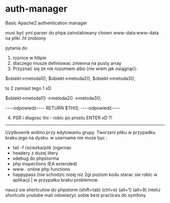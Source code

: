 # auth-manager
Basic Apache2 authentication manager

musi być yml parser do phpa zainstalowany
chown www-data:www-data na pliki .ht zrobiony

pytania do 

1. roznice w httpie
2. dlaczego musze definiowac zmienna na pusty array
3. Przyznać się że nie rozumiem albo (nie wiem jak osiągnąć):

  $obiekt->metoda1();
  $obiekt->metoda2();
  $obiekt->metoda3();
  
  to 2 zamiast tego 1 xD
  
  $obiekt->metoda1()
         ->metoda2()
         ->metoda3();
         
   ----odpowiedz---- RETURN $THIS; ----odpowiedz----
         
4. PSR i dlugosc lini - robic po prostu ENTER xD ?!

------------------------------------------

Uzytkownik widmo przy edytowaniu grupy.
Tworzeni pliku w przypadku braku jego na dysku.
w username nie moze byc :

- tail -f /sciezka/plik (ogarnac 
- headery z duzej litery
- xdebug do phpstorma 
- php inspections (EA extended)
- www . online php functions
- happypass (nie schodzic nizej niz 2gi poziom kodu starac sie robic w aplikacji | w przypatku braku problemow.

naucz sie shortcutow do phpstorm (shift+tab) (ctrl+e) (alt+1) (alt+9) inteliJ shortcuts youtube mail
odswiezyc sobie best practices do symfony
